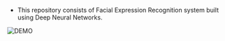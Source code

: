 * This repository consists of Facial Expression Recognition system built using Deep Neural Networks.

![DEMO]()